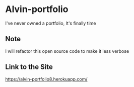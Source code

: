 # Alvin-portfolio

I've never owned a portfolio, It's finally time 

## Note
I will refactor this open source code to make it less verbose 

## Link to the Site
https://alvin-portfolio8.herokuapp.com/

